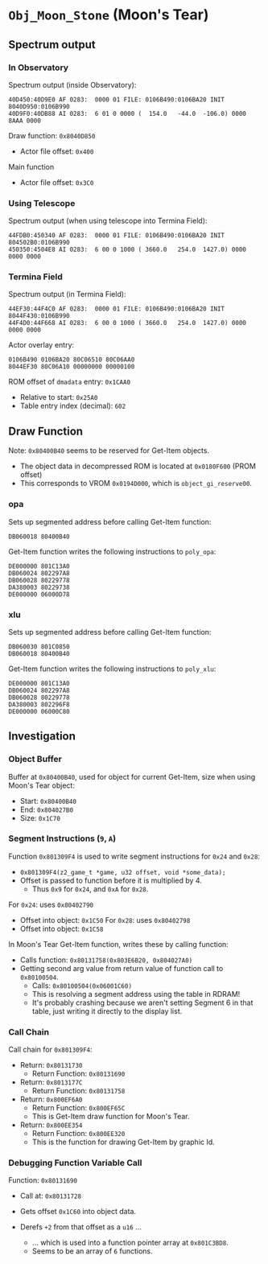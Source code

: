 `Obj_Moon_Stone` (Moon's Tear)
==============================

## Spectrum output

### In Observatory

Spectrum output (inside Observatory):

```
40D450:40D9E0 AF 0283:  0000 01 FILE: 0106B490:0106BA20 INIT 8040D950:0106B990
40D9F0:40DB88 AI 0283:  6 01 0 0000 (  154.0   -44.0  -106.0) 0000 8AAA 0000
```

Draw function: `0x8040D850`
- Actor file offset: `0x400`

Main function
- Actor file offset: `0x3C0`

### Using Telescope

Spectrum output (when using telescope into Termina Field):

```
44FDB0:450340 AF 0283:  0000 01 FILE: 0106B490:0106BA20 INIT 804502B0:0106B990
450350:4504E8 AI 0283:  6 00 0 1000 ( 3660.0   254.0  1427.0) 0000 0000 0000
```

### Termina Field

Spectrum output (in Termina Field):

```
44EF30:44F4C0 AF 0283:  0000 01 FILE: 0106B490:0106BA20 INIT 8044F430:0106B990
44F4D0:44F668 AI 0283:  6 00 0 1000 ( 3660.0   254.0  1427.0) 0000 0000 0000
```

Actor overlay entry:

```
0106B490 0106BA20 80C06510 80C06AA0
8044EF30 80C06A10 00000000 00000100
```

ROM offset of `dmadata` entry: `0x1CAA0`
- Relative to start: `0x25A0`
- Table entry index (decimal): `602`

## Draw Function

Note: `0x80400B40` seems to be reserved for Get-Item objects.
- The object data in decompressed ROM is located at `0x0180F600` (PROM offset)
- This corresponds to VROM `0x0194D000`, which is `object_gi_reserve00`.

### opa

Sets up segmented address before calling Get-Item function:

```
DB060018 80400B40
```

Get-Item function writes the following instructions to `poly_opa`:

```
DE000000 801C13A0
DB060024 802297A8
DB060028 80229778
DA380003 80229738
DE000000 06000D78
```

### xlu

Sets up segmented address before calling Get-Item function:

```
DB060030 801C0850
DB060018 80400B40
```

Get-Item function writes the following instructions to `poly_xlu`:

```
DE000000 801C13A0
DB060024 802297A8
DB060028 80229778
DA380003 802296F8
DE000000 06000C80
```

## Investigation

### Object Buffer

Buffer at `0x80400B40`, used for object for current Get-Item, size when using Moon's Tear object:
- Start: `0x80400B40`
- End: `0x804027B0`
- Size: `0x1C70`

### Segment Instructions (`9`, `A`)

Function `0x801309F4` is used to write segment instructions for `0x24` and `0x28`:
- `0x801309F4(z2_game_t *game, u32 offset, void *some_data);`
- Offset is passed to function before it is multiplied by 4.
  - Thus `0x9` for `0x24`, and `0xA` for `0x28`.

For `0x24`: uses `0x80402790`
- Offset into object: `0x1C50`
For `0x28`: uses `0x80402798`
- Offset into object: `0x1C58`

In Moon's Tear Get-Item function, writes these by calling function:
- Calls function: `0x80131758(0x803E6B20, 0x804027A0)`
- Getting second arg value from return value of function call to `0x80100504`.
  - Calls: `0x80100504(0x06001C60)`
  - This is resolving a segment address using the table in RDRAM!
  - It's probably crashing because we aren't setting Segment 6 in that table, just writing it directly to the display list.

### Call Chain

Call chain for `0x801309F4`:
- Return: `0x80131730`
  - Return Function: `0x80131690`
- Return: `0x8013177C`
  - Return Function: `0x80131758`
- Return: `0x800EF6A0`
  - Return Function: `0x800EF65C`
  - This is Get-Item draw function for Moon's Tear.
- Return: `0x800EE354`
  - Return Function: `0x800EE320`
  - This is the function for drawing Get-Item by graphic Id.

### Debugging Function Variable Call

Function: `0x80131690`
- Call at: `0x80131728`

- Gets offset `0x1C60` into object data.
- Derefs `+2` from that offset as a `u16` ...
  - ... which is used into a function pointer array at `0x801C3BD8`.
  - Seems to be an array of `6` functions.
